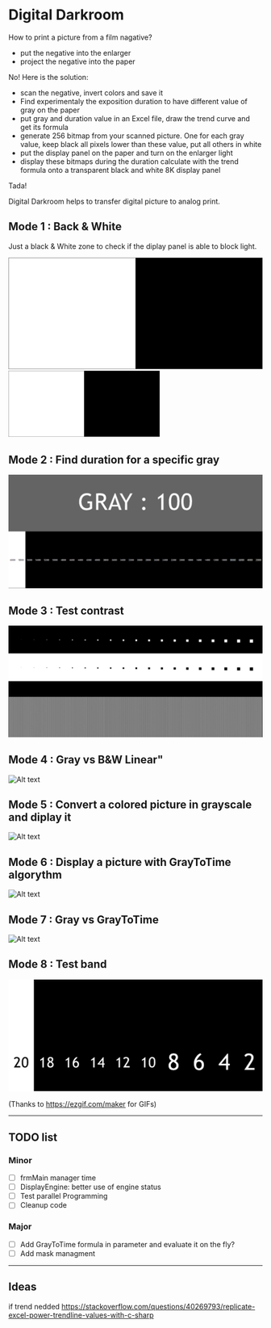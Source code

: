 # Digital Darkroom

How to print a picture from a film nagative?

- put the negative into the enlarger 
- project the negative into the paper

No! Here is the solution:

- scan the negative, invert colors and save it
- Find experimentaly the exposition duration to have different value of gray on the paper
- put gray and duration value in an Excel file, draw the trend curve and get its formula
- generate 256 bitmap from your scanned picture. One for each gray value, keep black all pixels lower than these value, put all others in white
- put the display panel on the paper and turn on the enlarger light
- display these bitmaps during the duration calculate with the trend formula onto a transparent black and white 8K display panel

Tada!

Digital Darkroom helps to transfer digital picture to analog print.

## Mode 1 : Back & White

Just a black & White zone to check if the diplay panel is able to block light.

![Alt text](/img/mode1.png?raw=true|width=300px)
<img src="/img/mode1.png" width="300">

## Mode 2 : Find duration for a specific gray

![Alt text](/img/mode2.gif?raw=true|width=300px)

## Mode 3 : Test contrast

![Alt text](/img/mode3.bmp?raw=true|width=300px)

## Mode 4 : Gray vs B&W Linear"

![Alt text](/img/mode4.gif?raw=true|width=300px)

## Mode 5 : Convert a colored picture in grayscale and diplay it

![Alt text](/img/mode5.jpg?raw=true|width=300px)

## Mode 6 : Display a picture with GrayToTime algorythm

![Alt text](/img/mode6.gif?raw=true|width=300px)

## Mode 7 : Gray vs GrayToTime

![Alt text](/img/mode7.gif?raw=true|width=300px)

## Mode 8 : Test band

![Alt text](/img/mode8.gif?raw=true|width=300px)

(Thanks to https://ezgif.com/maker for GIFs)

---

## TODO list

### Minor
- [ ] frmMain manager time
- [ ] DisplayEngine: better use of engine status
- [ ] Test parallel Programming
- [ ] Cleanup code

### Major
- [ ] Add GrayToTime formula in parameter and evaluate it on the fly?
- [ ] Add mask managment

---

## Ideas

if trend nedded https://stackoverflow.com/questions/40269793/replicate-excel-power-trendline-values-with-c-sharp
